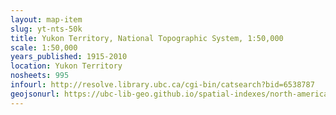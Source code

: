 ```yaml
---
layout: map-item 
slug: yt-nts-50k
title: Yukon Territory, National Topographic System, 1:50,000
scale: 1:50,000
years_published: 1915-2010
location: Yukon Territory
nosheets: 995
infourl: http://resolve.library.ubc.ca/cgi-bin/catsearch?bid=6538787
geojsonurl: https://ubc-lib-geo.github.io/spatial-indexes/north-america/canada_yukonTerritory_50k_nts.geojson
---
```

